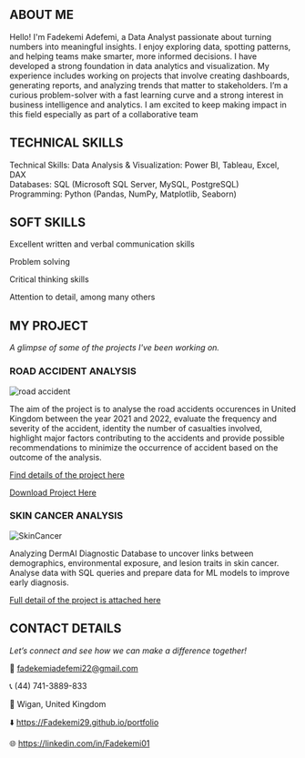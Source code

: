 ## ABOUT ME

Hello! I'm Fadekemi Adefemi, a Data Analyst passionate about turning numbers into meaningful insights. I enjoy exploring data, spotting patterns, and helping teams make smarter, more informed decisions. I have developed a strong foundation in data analytics and visualization. My experience includes working on projects that involve creating dashboards, generating reports, and analyzing trends that matter to stakeholders. I’m a curious problem-solver with a fast learning curve and a strong interest in business intelligence and analytics. I am excited to keep making impact in this field especially as part of a collaborative team

## TECHNICAL SKILLS
Technical Skills:
Data Analysis & Visualization: Power BI, Tableau, Excel, DAX  
Databases: SQL (Microsoft SQL Server, MySQL, PostgreSQL)  
Programming: Python (Pandas, NumPy, Matplotlib, Seaborn)  

## SOFT SKILLS
Excellent written and verbal communication skills


Problem solving


Critical thinking skills


Attention to detail, among many others


## MY PROJECT 

*A glimpse of some of the projects I've been working on.*

### ROAD ACCIDENT ANALYSIS

![road accident ](https://github.com/user-attachments/assets/5a41e609-6dd6-442e-b61f-227aa5456400)

The aim of the project is to analyse the road accidents occurences in United Kingdom between the year 2021 and 2022, evaluate the frequency and severity of the accident, identity the number of casualties involved, highlight major factors contributing to the accidents and provide possible recommendations to minimize the occurrence of accident based on the outcome of the analysis.

[Find details of the project here](https://github.com/Fadekemi29/MS-Excel-Projects/tree/main/Road%20Accident%20Analysis)

<a href="https://drive.google.com/drive/folders/13b7R1UFki6zKIr5rlA9zAoxrHBet5Cnr?usp=sharing
">Download Project Here</a>


### SKIN CANCER ANALYSIS

![SkinCancer](https://github.com/user-attachments/assets/de47128f-5c58-49ac-9e44-44d2ba084069)

Analyzing DermAI Diagnostic Database to uncover links between demographics, environmental exposure, and lesion traits in skin cancer. Analyse data with SQL queries and prepare data for ML models to improve early diagnosis.

[Full detail of the project is attached here](https://github.com/Fadekemi29/SQL_Projects/tree/main/Skin_Cancer_Analysis)


## CONTACT DETAILS

*Let’s connect and see how we can make a difference together!*

📧 fadekemiadefemi22@gmail.com  


📞 (44) 741-3889-833


📍 Wigan, United Kingdom


⬇️ https://Fadekemi29.github.io/portfolio


🌐 https://linkedin.com/in/Fadekemi01
